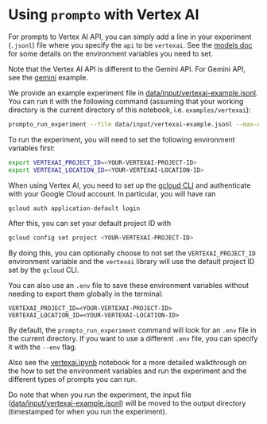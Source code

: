 # Using `prompto` with Vertex AI

For prompts to Vertex AI API, you can simply add a line in your experiment (`.jsonl`) file where you specify the `api` to be `vertexai`. See the [models doc](./../../docs/vertexai.md) for some details on the environment variables you need to set.

Note that the Vertex AI API is different to the Gemini API. For Gemini API, see the [gemini](./../gemini/README.md) example.

We provide an example experiment file in [data/input/vertexai-example.jsonl](./data/input/vertexai-example.jsonl). You can run it with the following command (assuming that your working directory is the current directory of this notebook, i.e. `examples/vertexai`):
```bash
prompto_run_experiment --file data/input/vertexai-example.jsonl --max-queries 30
```

To run the experiment, you will need to set the following environment variables first:
```bash
export VERTEXAI_PROJECT_ID=<YOUR-VERTEXAI-PROJECT-ID>
export VERTEXAI_LOCATION_ID=<YOUR-VERTEXAI-LOCATION-ID>
```

When using Vertex AI, you need to set up the [gcloud CLI](https://cloud.google.com/cli) and authenticate with your Google Cloud account. In particular, you will have ran
```bash
gcloud auth application-default login
```

After this, you can set your default project ID with
```bash
gcloud config set project <YOUR-VERTEXAI-PROJECT-ID>
```

By doing this, you can optionally choose to not set the `VERTEXAI_PROJECT_ID` environment variable and the `vertexai` library will use the default project ID set by the `gcloud` CLI.

You can also use an `.env` file to save these environment variables without needing to export them globally in the terminal:
```
VERTEXAI_PROJECT_ID=<YOUR-VERTEXAI-PROJECT-ID>
VERTEXAI_LOCATION_ID=<YOUR-VERTEXAI-LOCATION-ID>
```

By default, the `prompto_run_experiment` command will look for an `.env` file in the current directory. If you want to use a different `.env` file, you can specify it with the `--env` flag.

Also see the [vertexai.ipynb](./vertexai.ipynb) notebook for a more detailed walkthrough on the how to set the environment variables and run the experiment and the different types of prompts you can run.

Do note that when you run the experiment, the input file ([data/input/vertexai-example.jsonl](./data/input/vertexai-example.jsonl)) will be moved to the output directory (timestamped for when you run the experiment).
